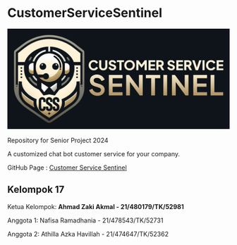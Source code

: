 # CustomerServiceSentinel
![](./docs/assets/banner.jpg)

Repository for Senior Project 2024

A customized chat bot customer service for your company.

GitHub Page : [Customer Service Sentinel](https://ahmadzaki2975.github.io/CustomerServiceSentinel/)


## Kelompok 17
Ketua Kelompok: **Ahmad Zaki Akmal - 21/480179/TK/52981**

Anggota 1: Nafisa Ramadhania - 21/478543/TK/52731

Anggota 2: Athilla Azka Havillah - 21/474647/TK/52362


